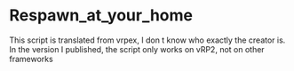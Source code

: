 # Respawn_at_your_home
This script is translated from vrpex, I don t know who exactly the creator is.  In the version I published, the script only works on vRP2, not on other frameworks
